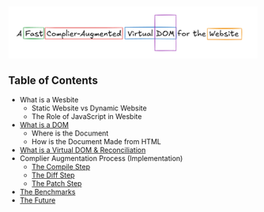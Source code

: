 <center>

![Tagline](./images/heading.png)

</center>

## Table of Contents

-   What is a Wesbite
    -   Static Website vs Dynamic Website
    -   The Role of JavaScript in Wesbite
-   [What is a DOM](./dom.md)
    -   Where is the Document
    -   How is the Document Made from HTML
-   [What is a Virtual DOM & Reconciliation](./virualdom.md)
-   Complier Augmentation Process (Implementation)
    -   [The Compile Step](./complile.md)
    -   [The Diff Step](./diff.md)
    -   [The Patch Step](./patch.md)
-   [The Benchmarks](./evaluation.md)
-   [The Future](./future.md)
